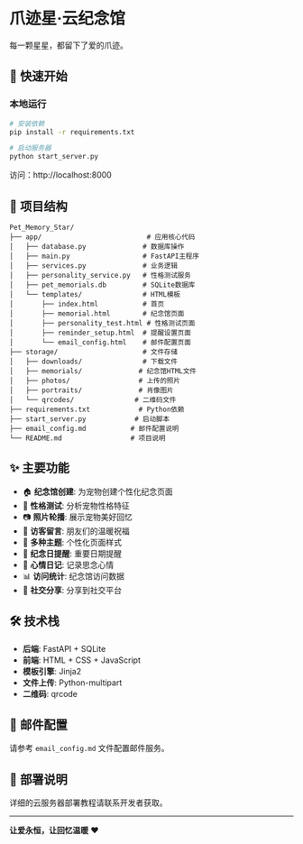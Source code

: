 # 爪迹星·云纪念馆

每一颗星星，都留下了爱的爪迹。

## 🚀 快速开始

### 本地运行
```bash
# 安装依赖
pip install -r requirements.txt

# 启动服务器
python start_server.py
```

访问：http://localhost:8000

## 📁 项目结构

```
Pet_Memory_Star/
├── app/                          # 应用核心代码
│   ├── database.py              # 数据库操作
│   ├── main.py                  # FastAPI主程序
│   ├── services.py              # 业务逻辑
│   ├── personality_service.py   # 性格测试服务
│   ├── pet_memorials.db         # SQLite数据库
│   └── templates/               # HTML模板
│       ├── index.html           # 首页
│       ├── memorial.html        # 纪念馆页面
│       ├── personality_test.html # 性格测试页面
│       ├── reminder_setup.html  # 提醒设置页面
│       └── email_config.html    # 邮件配置页面
├── storage/                     # 文件存储
│   ├── downloads/               # 下载文件
│   ├── memorials/              # 纪念馆HTML文件
│   ├── photos/                 # 上传的照片
│   ├── portraits/              # 肖像图片
│   └── qrcodes/               # 二维码文件
├── requirements.txt            # Python依赖
├── start_server.py            # 启动脚本
├── email_config.md           # 邮件配置说明
└── README.md                 # 项目说明
```

## ✨ 主要功能

- 🏠 **纪念馆创建**: 为宠物创建个性化纪念页面
- 🧠 **性格测试**: 分析宠物性格特征
- 📷 **照片轮播**: 展示宠物美好回忆
- 💌 **访客留言**: 朋友们的温暖祝福
- 🎨 **多种主题**: 个性化页面样式
- 📅 **纪念日提醒**: 重要日期提醒
- 📖 **心情日记**: 记录思念心情
- 📊 **访问统计**: 纪念馆访问数据
- 📱 **社交分享**: 分享到社交平台

## 🛠️ 技术栈

- **后端**: FastAPI + SQLite
- **前端**: HTML + CSS + JavaScript
- **模板引擎**: Jinja2
- **文件上传**: Python-multipart
- **二维码**: qrcode

## 📧 邮件配置

请参考 `email_config.md` 文件配置邮件服务。

## 🚀 部署说明

详细的云服务器部署教程请联系开发者获取。

---

**让爱永恒，让回忆温暖** ❤️
